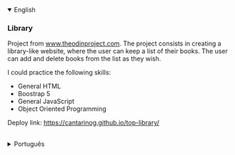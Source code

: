 <details open>
<summary>English</summary>

### Library

Project from www.theodinproject.com. The project consists in creating a library-like website, where the user can keep a list of their books. The user can add and delete books from the list as they wish.

I could practice the following skills:
* General HTML
* Boostrap 5
* General JavaScript
* Object Oriented Programming

Deploy link: https://cantarinog.github.io/top-library/

<br>
</details>

<details>
<summary>Português</summary>

### Biblioteca

Projeto da www.theodinproject.com. Consiste na criação de um site estilo biblioteca, onde o usuário pode manter uma lista de seus livros. O usuário pode adicionar e remover itens conforme desejar.

Pude praticar as seguintes habilidades:
* HTML geral
* Bootstrap 5
* JavaScript Geral
* Orientação a Objetos

Link de deploy: https://cantarinog.github.io/top-library/

<br>
</details>
